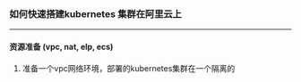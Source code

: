 ### 如何快速搭建kubernetes 集群在阿里云上
----
#### 资源准备 (vpc, nat, elp, ecs)
1. 准备一个vpc网络环境，部署的kubernetes集群在一个隔离的
<!--stackedit_data:
eyJoaXN0b3J5IjpbMjA1ODk2MDUwMF19
-->